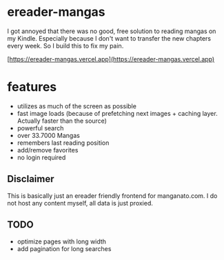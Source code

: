 # ereader-mangas

I got annoyed that there was no good, free solution to reading mangas on my Kindle. Especially because I don't want to transfer the new chapters every week.
So I build this to fix my pain.

[https://ereader-mangas.vercel.app](https://ereader-mangas.vercel.app)

# features

- utilizes as much of the screen as possible
- fast image loads (because of prefetching next images + caching layer. Actually faster than the source)
- powerful search
- over 33.7000 Mangas
- remembers last reading position
- add/remove favorites
- no login required

## Disclaimer

This is basically just an ereader friendly frontend for manganato.com. I do not host any content myself, all data is just proxied.

## TODO

- optimize pages with long width
- add pagination for long searches
